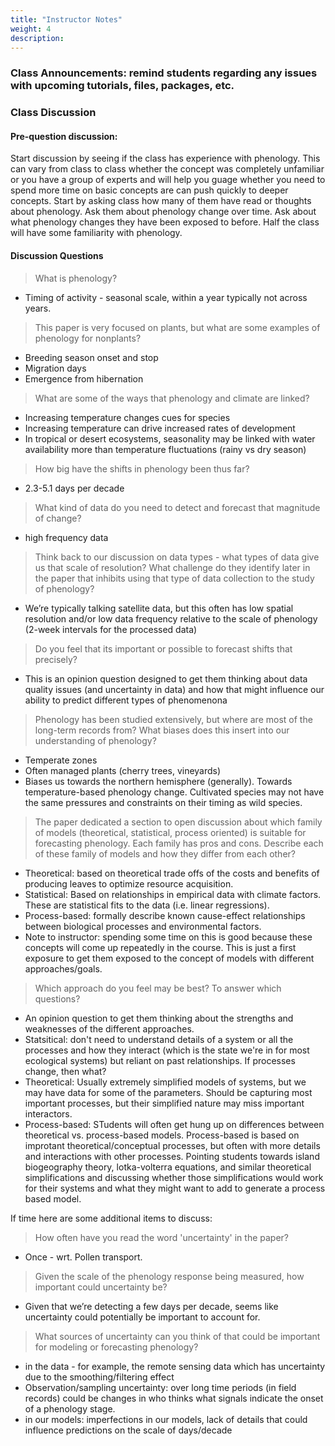 ```yaml
---
title: "Instructor Notes"
weight: 4
description:
---
```


### Class Announcements: remind students regarding any issues with upcoming tutorials, files, packages, etc.

### Class Discussion

#### Pre-question discussion: 
Start discussion by seeing if the class has experience with phenology. This can vary from class to class whether the concept was completely unfamiliar or you have a group of experts and will help you guage whether you need to spend more time on basic concepts are can push quickly to deeper concepts. Start by asking class how many of them have read or thoughts about phenology. Ask them about phenology change over time. Ask about what phenology changes they have been exposed to before. Half the class will have some familiarity with phenology.

#### Discussion Questions

> What is phenology?
* Timing of activity - seasonal scale, within a year typically not across years.

> This paper is very focused on plants, but what are some examples of phenology for nonplants?
* Breeding season onset and stop
* Migration days
* Emergence from hibernation

> What are some of the ways that phenology and climate are linked?
* Increasing temperature changes cues for species
* Increasing temperature can drive increased rates of development
* In tropical or desert ecosystems, seasonality may be linked with water availability more than temperature fluctuations (rainy vs dry season)

> How big have the shifts in phenology been thus far?
* 2.3-5.1 days per decade

> What kind of data do you need to detect and forecast that magnitude of change?
* high frequency data

> Think back to our discussion on data types - what types of data give us that scale of
resolution? What challenge do they identify later in the paper that inhibits using that type of data
collection to the study of phenology?
* We’re typically talking satellite data, but this often has low spatial resolution and/or low data
frequency relative to the scale of phenology (2-week intervals for the processed data)

> Do you feel that its important or possible to forecast shifts that precisely?
* This is an opinion question designed to get them thinking about data quality issues (and uncertainty in data) and how that might influence our ability to predict different types of phenomenona

> Phenology has been studied extensively, but where are most of the long-term records from? What biases does this insert into our understanding of phenology?
* Temperate zones
* Often managed plants (cherry trees, vineyards)
* Biases us towards the northern hemisphere (generally). Towards temperature-based phenology change. Cultivated species may not have the same pressures and constraints on their timing as wild species.

> The paper dedicated a section to open discussion about which family of models (theoretical, statistical, process oriented) is suitable for forecasting phenology. Each family has pros and cons. Describe each of these family of models and how they differ from each other?
* Theoretical: based on theoretical trade offs of the costs and benefits of producing leaves to
optimize resource acquisition.
* Statistical: Based on relationships in empirical data with climate factors. These are statistical fits to the data (i.e. linear regressions).
* Process-based: formally describe known cause-effect relationships between biological processes and environmental factors.
* Note to instructor: spending some time on this is good because these concepts will come up repeatedly in the course. This is just a first exposure to get them exposed to the concept of models with different approaches/goals.

> Which approach do you feel may be best? To answer which questions?
* An opinion question to get them thinking about the strengths and weaknesses of the different approaches.
* Statsitical: don't need to understand details of a system or all the processes and how they interact (which is the state we're in for most ecological systems) but reliant on past relationships. If processes change, then what?
* Theoretical: Usually extremely simplified models of systems, but we may have data for some of the parameters. Should be capturing most important processes, but their simplified nature may miss important interactors.
* Process-based: STudents will often get hung up on differences between theoretical vs. process-based models. Process-based is based on improtant theoretical/conceptual processes, but often with more details and interactions with other processes. Pointing students towards island biogeography theory, lotka-volterra equations, and similar theoretical simplifications and discussing whether those simplifications would work for their systems and what they might want to add to generate a process based model.


If time here are some additional items to discuss:
> How often have you read the word 'uncertainty' in the paper?
* Once - wrt. Pollen transport.
> Given the scale of the phenology response being measured, how important could uncertainty be?
* Given that we’re detecting a few days per decade, seems like uncertainty could potentially be important to account for.
> What sources of uncertainty can you think of that could be important for modeling or forecasting phenology?
* in the data - for example, the remote sensing data which has uncertainty due to the smoothing/filtering effect
* Observation/sampling uncertainty: over long time periods (in field records) could be changes in who thinks what signals indicate the onset of a phenology stage.
* in our models: imperfections in our models, lack of details that could influence predictions on the scale of days/decade
